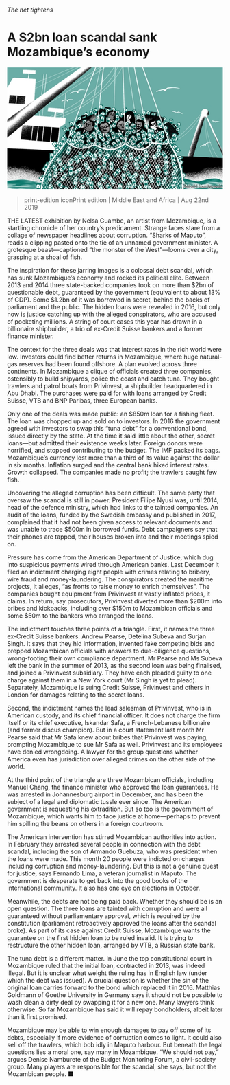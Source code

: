 ###### The net tightens

# A $2bn loan scandal sank Mozambique’s economy 

![image](images/20190824_MAD001_0.jpg) 

> print-edition iconPrint edition | Middle East and Africa | Aug 22nd 2019 

THE LATEST exhibition by Nelsa Guambe, an artist from Mozambique, is a startling chronicle of her country’s predicament. Strange faces stare from a collage of newspaper headlines about corruption. “Sharks of Maputo”, reads a clipping pasted onto the tie of an unnamed government minister. A grotesque beast—captioned “the monster of the West”—looms over a city, grasping at a shoal of fish. 

The inspiration for these jarring images is a colossal debt scandal, which has sunk Mozambique’s economy and rocked its political elite. Between 2013 and 2014 three state-backed companies took on more than $2bn of questionable debt, guaranteed by the government (equivalent to about 13% of GDP). Some $1.2bn of it was borrowed in secret, behind the backs of parliament and the public. The hidden loans were revealed in 2016, but only now is justice catching up with the alleged conspirators, who are accused of pocketing millions. A string of court cases this year has drawn in a billionaire shipbuilder, a trio of ex-Credit Suisse bankers and a former finance minister. 

The context for the three deals was that interest rates in the rich world were low. Investors could find better returns in Mozambique, where huge natural-gas reserves had been found offshore. A plan evolved across three continents. In Mozambique a clique of officials created three companies, ostensibly to build shipyards, police the coast and catch tuna. They bought trawlers and patrol boats from Privinvest, a shipbuilder headquartered in Abu Dhabi. The purchases were paid for with loans arranged by Credit Suisse, VTB and BNP Paribas, three European banks. 

Only one of the deals was made public: an $850m loan for a fishing fleet. The loan was chopped up and sold on to investors. In 2016 the government agreed with investors to swap this “tuna debt” for a conventional bond, issued directly by the state. At the time it said little about the other, secret loans—but admitted their existence weeks later. Foreign donors were horrified, and stopped contributing to the budget. The IMF packed its bags. Mozambique’s currency lost more than a third of its value against the dollar in six months. Inflation surged and the central bank hiked interest rates. Growth collapsed. The companies made no profit; the trawlers caught few fish. 

Uncovering the alleged corruption has been difficult. The same party that oversaw the scandal is still in power. President Filipe Nyusi was, until 2014, head of the defence ministry, which had links to the tainted companies. An audit of the loans, funded by the Swedish embassy and published in 2017, complained that it had not been given access to relevant documents and was unable to trace $500m in borrowed funds. Debt campaigners say that their phones are tapped, their houses broken into and their meetings spied on. 

Pressure has come from the American Department of Justice, which dug into suspicious payments wired through American banks. Last December it filed an indictment charging eight people with crimes relating to bribery, wire fraud and money-laundering. The conspirators created the maritime projects, it alleges, “as fronts to raise money to enrich themselves”. The companies bought equipment from Privinvest at vastly inflated prices, it claims. In return, say prosecutors, Privinvest diverted more than $200m into bribes and kickbacks, including over $150m to Mozambican officials and some $50m to the bankers who arranged the loans. 

The indictment touches three points of a triangle. First, it names the three ex-Credit Suisse bankers: Andrew Pearse, Detelina Subeva and Surjan Singh. It says that they hid information, invented fake competing bids and prepped Mozambican officials with answers to due-diligence questions, wrong-footing their own compliance department. Mr Pearse and Ms Subeva left the bank in the summer of 2013, as the second loan was being finalised, and joined a Privinvest subsidiary. They have each pleaded guilty to one charge against them in a New York court (Mr Singh is yet to plead). Separately, Mozambique is suing Credit Suisse, Privinvest and others in London for damages relating to the secret loans. 

Second, the indictment names the lead salesman of Privinvest, who is in American custody, and its chief financial officer. It does not charge the firm itself or its chief executive, Iskandar Safa, a French-Lebanese billionaire (and former discus champion). But in a court statement last month Mr Pearse said that Mr Safa knew about bribes that Privinvest was paying, prompting Mozambique to sue Mr Safa as well. Privinvest and its employees have denied wrongdoing. A lawyer for the group questions whether America even has jurisdiction over alleged crimes on the other side of the world. 

At the third point of the triangle are three Mozambican officials, including Manuel Chang, the finance minister who approved the loan guarantees. He was arrested in Johannesburg airport in December, and has been the subject of a legal and diplomatic tussle ever since. The American government is requesting his extradition. But so too is the government of Mozambique, which wants him to face justice at home—perhaps to prevent him spilling the beans on others in a foreign courtroom. 

The American intervention has stirred Mozambican authorities into action. In February they arrested several people in connection with the debt scandal, including the son of Armando Guebuza, who was president when the loans were made. This month 20 people were indicted on charges including corruption and money-laundering. But this is not a genuine quest for justice, says Fernando Lima, a veteran journalist in Maputo. The government is desperate to get back into the good books of the international community. It also has one eye on elections in October. 

Meanwhile, the debts are not being paid back. Whether they should be is an open question. The three loans are tainted with corruption and were all guaranteed without parliamentary approval, which is required by the constitution (parliament retroactively approved the loans after the scandal broke). As part of its case against Credit Suisse, Mozambique wants the guarantee on the first hidden loan to be ruled invalid. It is trying to restructure the other hidden loan, arranged by VTB, a Russian state bank. 

The tuna debt is a different matter. In June the top constitutional court in Mozambique ruled that the initial loan, contracted in 2013, was indeed illegal. But it is unclear what weight the ruling has in English law (under which the debt was issued). A crucial question is whether the sin of the original loan carries forward to the bond which replaced it in 2016. Matthias Goldmann of Goethe University in Germany says it should not be possible to wash clean a dirty deal by swapping it for a new one. Many lawyers think otherwise. So far Mozambique has said it will repay bondholders, albeit later than it first promised. 

Mozambique may be able to win enough damages to pay off some of its debts, especially if more evidence of corruption comes to light. It could also sell off the trawlers, which bob idly in Maputo harbour. But beneath the legal questions lies a moral one, say many in Mozambique. “We should not pay,” argues Denise Namburete of the Budget Monitoring Forum, a civil-society group. Many players are responsible for the scandal, she says, but not the Mozambican people. ■ 

